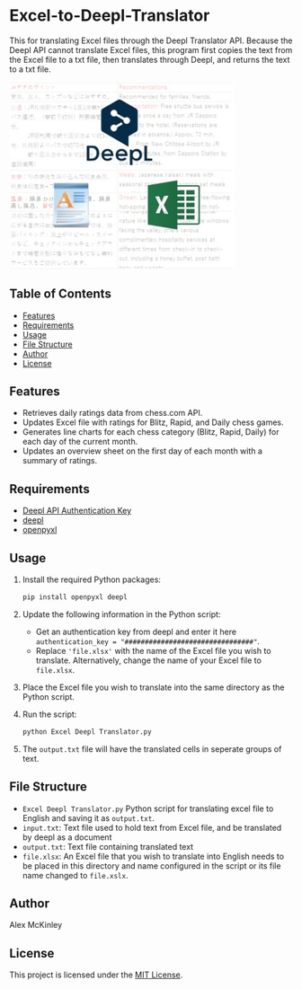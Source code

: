 # Excel-to-Deepl-Translator
This for translating Excel files through the Deepl Translator API. Because the Deepl API cannot translate Excel files, this program first copies the text from the Excel file to a txt file, then translates through Deepl, and returns the text to a txt file.

<img src="process.jpg" width="400">

## Table of Contents
- [Features](#features)
- [Requirements](#requirements)
- [Usage](#usage)
- [File Structure](#file-structure)
- [Author](#author)
- [License](#license)

## Features
- Retrieves daily ratings data from chess.com API.
- Updates Excel file with ratings for Blitz, Rapid, and Daily chess games.
- Generates line charts for each chess category (Blitz, Rapid, Daily) for each day of the current month.
- Updates an overview sheet on the first day of each month with a summary of ratings.

## Requirements
- [Deepl API Authentication Key](https://www.deepl.com/docs-api/api-access/authentication)
- [deepl](https://pypi.org/project/deepl/)
- [openpyxl](https://pypi.org/project/openpyxl/)

## Usage
1. Install the required Python packages:

    ```bash
    pip install openpyxl deepl
    ```

2. Update the following information in the Python script:

    - Get an authentication key from deepl and enter it here `authentication_key = "################################"`.
    - Replace `'file.xlsx'` with the name of the Excel file you wish to translate. Alternatively, change the name of your Excel file to `file.xlsx`.

3. Place the Excel file you wish to translate into the same directory as the Python script.

4. Run the script:

    ```bash
    python Excel Deepl Translator.py
    ```

5. The `output.txt` file will have the translated cells in seperate groups of text.

## File Structure
- `Excel Deepl Translator.py` Python script for translating excel file to English and saving it as `output.txt`.
- `input.txt`: Text file used to hold text from Excel file, and be translated by deepl as a document
- `output.txt`: Text file containing translated text
- `file.xlsx`: An Excel file that you wish to translate into English needs to be placed in this directory and name configured in the script or its file name changed to `file.xslx`.

## Author
Alex McKinley

## License
This project is licensed under the [MIT License](LICENSE).
